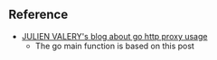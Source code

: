 


## Reference

* [JULIEN VALERY's blog about go http proxy usage](http://www.darul.io/post/2015-07-22_go-lang-simple-reverse-proxy)
    * The go main function is based on this post